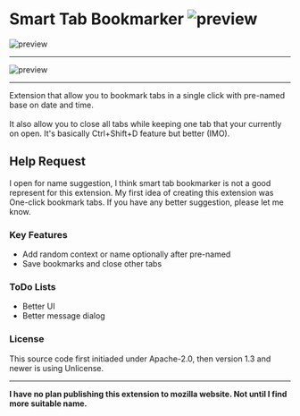 # Smart Tab Bookmarker ![preview](https://i.imgur.com/9qrWXhg.png)

![preview](https://i.imgur.com/xov45DO.png)
<hr>

![preview](https://i.imgur.com/HYZQDir.png)

<hr>
Extension that allow you to bookmark tabs in a single click with pre-named base on date and time. 
<br><br>
It also allow you to close all tabs while keeping one tab that your currently on open. It's basically Ctrl+Shift+D feature but better (IMO).


## Help Request
I open for name suggestion, I think smart tab bookmarker is not a good represent for this extension. My first idea of creating this extension was One-click bookmark tabs. If you have any better suggestion, please let me know.

### Key Features
- Add random context or name optionally after pre-named 
- Save bookmarks and close other tabs

### ToDo Lists
- Better UI
- Better message dialog

### License
This source code first initiaded under Apache-2.0, then version 1.3 and newer is using Unlicense.

<hr>

**I have no plan publishing this extension to mozilla website. Not until I find more suitable name.**
